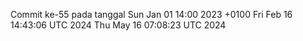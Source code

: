 Commit ke-55 pada tanggal Sun Jan 01 14:00 2023 +0100
Fri Feb 16 14:43:06 UTC 2024
Thu May 16 07:08:23 UTC 2024
